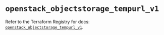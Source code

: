 # `openstack_objectstorage_tempurl_v1`

Refer to the Terraform Registry for docs: [`openstack_objectstorage_tempurl_v1`](https://registry.terraform.io/providers/terraform-provider-openstack/openstack/3.0.0/docs/resources/objectstorage_tempurl_v1).
